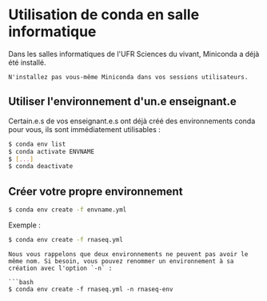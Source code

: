 # Utilisation de conda en salle informatique

Dans les salles informatiques de l'UFR Sciences du vivant, Miniconda a déjà été installé.

```{warning}
N'installez pas vous-même Miniconda dans vos sessions utilisateurs.
```

## Utiliser l'environnement d'un.e enseignant.e

Certain.e.s de vos enseignant.e.s ont déjà créé des environnements conda pour vous, ils sont immédiatement utilisables :

```bash
$ conda env list
$ conda activate ENVNAME
$ [...]
$ conda deactivate
```


## Créer votre propre environnement

```bash
$ conda env create -f envname.yml
```

Exemple :

```bash
$ conda env create -f rnaseq.yml
```

```{warning}
Nous vous rappelons que deux environnements ne peuvent pas avoir le même nom. Si besoin, vous pouvez renommer un environnement à sa création avec l'option `-n` :

```bash
$ conda env create -f rnaseq.yml -n rnaseq-env
```

```


